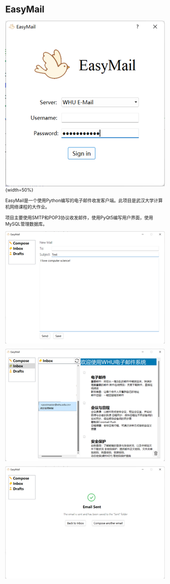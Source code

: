 # EasyMail

<p>

![image-20221203101350860](https://github.com/Qingzheng-Wang/EasyMail/blob/main/image/sign_in_window.png){width=50%}

</p>


EasyMail是一个使用Python编写的电子邮件收发客户端。此项目是武汉大学计算机网络课程的大作业。

项目主要使用SMTP和POP3协议收发邮件，使用PyQt5编写用户界面，使用MySQL管理数据库。


<p>

![image-20221203101350860](https://github.com/Qingzheng-Wang/EasyMail/blob/main/image/compose.png)

</p>

<p>

![image-20221203101350860](https://github.com/Qingzheng-Wang/EasyMail/blob/main/image/inbox.png)

</p>

<p>

![image-20221203101350860](https://github.com/Qingzheng-Wang/EasyMail/blob/main/image/email_sent_successfully.png)

</p>